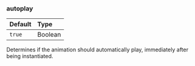 ### autoplay

| Default | Type    |
| :------ | :------ |
| `true`  | Boolean |

Determines if the animation should automatically play, immediately after being instantiated.